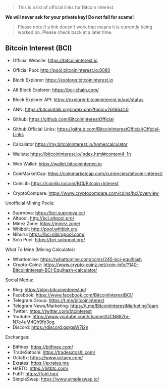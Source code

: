 > This is a list of official links for Bitcoin Interest.

**We will never ask for your private key! Do not fall for scams!**

> Please note if a link doesn't work that means it is currently being worked on. Please check back at a later time.

## Bitcoin Interest (BCI)

* Official Website: https://bitcoininterest.io
* Official Pool: http://pool.bitcoininterest.io:8080
* Block Explorer: https://explorer.bitcoininterest.io
* Alt Block Explorer: https://bci-chain.com/

* Block Explorer API: https://explorer.bitcoininterest.io/api/status

* ANN: https://bitcointalk.org/index.php?topic=2616641.0

* Github: https://github.com/BitcoinInterestOfficial
* Github Official Links: https://github.com/BitcoinInterestOfficial/Official-Links

* Calculator https://my.bitcoininterest.io/home/calculator
* Wallets: https://bitcoininterest.io/index.html#content4-1n
* Web Wallet: https://wallet.bitcoininterest.io

* CoinMarketCap: https://coinmarketcap.com/currencies/bitcoin-interest/
* CoinLib: https://coinlib.io/coin/BCI/Bitcoin+Interest
* CryptoCompare: https://www.cryptocompare.com/coins/bci/overview

Unofficial Mining Pools:
* Suprnova: https://bci.suprnova.cc/
* Altpool: http://bci.altpool.pro/
* Minez Zone: https://minez.zone/
* Whibbit: http://pool.whibbit.cn/
* Niburu: https://bci.nibirupool.com/
* Solo Pool: https://bci.solopool.org/

What To Mine (Mining Calculator)
* Whattomine: https://whattomine.com/coins/245-bci-equihash
* Crypto-Coinz: https://www.crypto-coinz.net/coin-info/?140-BitcoinInterest-BCI-Equihash-calculator/

Social Media:
* Blog: https://blog.bitcoininterest.io/
* Facebook: https://www.facebook.com/BitcoinInterestBCI/
* Telegram Group: https://t.me/bitcoininterest
* Telegram News/Marketing: https://t.me/BitcoinInterestMarketingTeam
* Twitter: https://twitter.com/btcinterest
* Youtube: https://www.youtube.com/channel/UCN887bj-N7e4uM4Qh9fb3og
* Discord: https://discord.gg/gsW7j2n


Exchanges:
* Bitfinex: https://bitfinex.com/
* TradeSatoshi: https://tradesatoshi.com/
* OctaEx: https://www.octaex.com/
* Exrates: https://exrates.me
* HitBTC: https://hitbtc.com/
* FubT: https://fubt.top/
* SimpleSwap: https://www.simpleswap.io/


